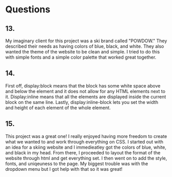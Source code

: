 # Questions
## 13.
My imaginary client for this project was a ski brand called "POWDOW." They described their needs as having colors of blue, black, and white. They also wanted the theme of the website to be clean and simple. I tried to do this with simple fonts and a simple color palette that worked great together.

## 14.
First off, display:block means that the block has some white space above and below the element and it does not allow for any HTML elements next to it. Display:inline means that all the elements are displayed inside the current block on the same line. Lastly, display:inline-block lets you set the width and height of each element of the whole element.

## 15.
This project was a great one! I really enjoyed having more freedom to create what we wanted to and work through everything on CSS. I started out with an idea for a skiing website and I immedieatley got the colors of blue, white, and black in my head. From there, I proceeded to layout the format of the website through html and get everything set. I then went on to add the style, fonts, and uniqeuness to the page. My biggest trouble was with the dropdown menu but I got help with that so it was great!
